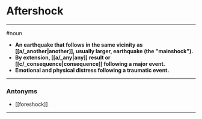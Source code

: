# Aftershock
---
#noun
- **An earthquake that follows in the same vicinity as [[a/_another|another]], usually larger, earthquake (the "mainshock").**
- **By extension, [[a/_any|any]] result or [[c/_consequence|consequence]] following a major event.**
- **Emotional and physical distress following a traumatic event.**
---
### Antonyms
- [[foreshock]]
---
